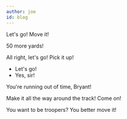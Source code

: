 ```yaml
---
author: joe
id: blog
---
```

Let's go!
Move it!

  
50 more yards!

  
All right, let's go! Pick it up!

  
- Let's go!
- Yes, sir!

  
You're running out of time, Bryant!

  
Make it all the way around the track!
Come on!

  
You want to be troopers?
You better move it!